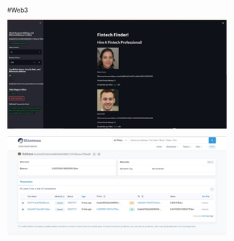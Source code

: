 #Web3 

![Kovan Test Transaction](Images/ff_kovan.JPG)

![Etherscan / Account Balance](Images/etherscan.jpg)
